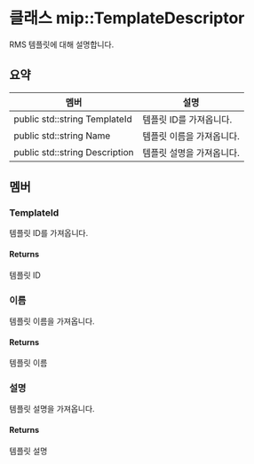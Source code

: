 # <a name="class-miptemplatedescriptor"></a>클래스 mip::TemplateDescriptor 
RMS 템플릿에 대해 설명합니다.
## <a name="summary"></a>요약
 멤버                        | 설명                                
--------------------------------|---------------------------------------------
public std::string TemplateId | 템플릿 ID를 가져옵니다.
public std::string Name | 템플릿 이름을 가져옵니다.
public std::string Description | 템플릿 설명을 가져옵니다.
## <a name="members"></a>멤버
### <a name="templateid"></a>TemplateId
템플릿 ID를 가져옵니다.
#### <a name="returns"></a>Returns
템플릿 ID
### <a name="name"></a>이름
템플릿 이름을 가져옵니다.
#### <a name="returns"></a>Returns
템플릿 이름
### <a name="description"></a>설명
템플릿 설명을 가져옵니다.
#### <a name="returns"></a>Returns
템플릿 설명